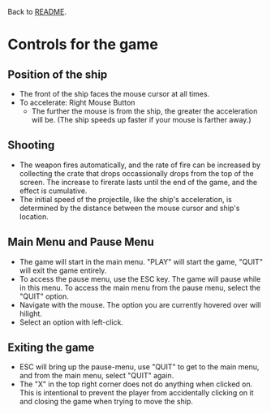 Back to [README](../README.md).  
# Controls for the game

## Position of the ship
* The front of the ship faces the mouse cursor at all times.
* To accelerate: Right Mouse Button
  * The further the mouse is from the ship, the greater the acceleration will be. (The ship speeds up faster if your mouse is farther away.)
  
## Shooting
* The weapon fires automatically, and the rate of fire can be increased by collecting the crate that drops occassionally drops from the top of the screen. The increase to firerate lasts until the end of the game, and the effect is cumulative.
* The initial speed of the projectile, like the ship's acceleration, is determined by the distance between the mouse cursor and ship's location.

## Main Menu and Pause Menu
* The game will start in the main menu. "PLAY" will start the game, "QUIT" will exit the game entirely.
* To access the pause menu, use the ESC key. The game will pause while in this menu. To access the main menu from the pause menu, select the "QUIT" option.
* Navigate with the mouse. The option you are currently hovered over will hilight.
* Select an option with left-click.

## Exiting the game
* ESC will bring up the pause-menu, use "QUIT" to get to the main menu, and from the main menu, select "QUIT" again.
* The "X" in the top right corner does not do anything when clicked on. This is intentional to prevent the player from accidentally clicking on it and closing the game when trying to move the ship.
